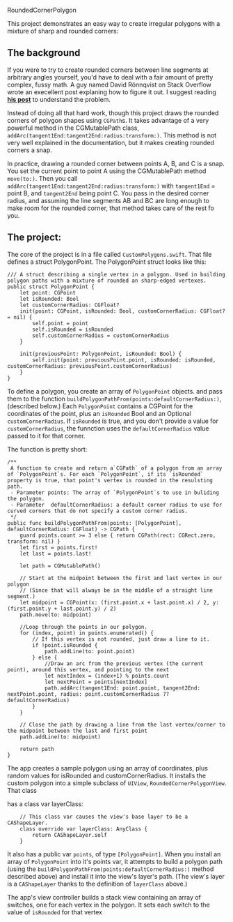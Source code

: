 RoundedCornerPolygon

This project demonstrates an easy way to create irregular polygons with a mixture of sharp and rounded corners:



## The background

If you were to try to create rounded corners between line segments at arbitrary angles yourself, you'd have to deal with a fair amount of pretty complex, fussy math. A guy named David Rönnqvist on Stack Overflow wrote an execellent post explaning how to figure it out. I suggest reading [**his post**](https://stackoverflow.com/questions/20442203/uibezierpath-triangle-with-rounded-edges/20644065#20644065) to understand the problem.


Instead of doing all that hard work, though this project draws the rounded corners of polygon shapes using `CGPath`s. It takes advantage of a very powerful method in the CGMutablePath class, `addArc(tangent1End:tangent2End:radius:transform:)`. This method is not very well explained in the documentation, but it makes creating rounded corners a snap.

In practice, drawing a rounded corner between points A, B, and C is a snap. You set the current point to point A using the CGMutablePath method `move(to:)`. Then you call `addArc(tangent1End:tangent2End:radius:transform:)` with `tangent1End` = point B, and `tangent2End` being point C. You pass in the desired corner radius, and assuming the line segments AB and BC are long enough to make room for the rounded corner, that method takes care of the rest fo you. 

## The project:

The core of the project is in a file called `CustomPolygons.swift`. That file defines a struct PolygonPoint. The PolygonPoint struct looks like this:

```
/// A struct describing a single vertex in a polygon. Used in building polygon paths with a mixture of rounded an sharp-edged vertexes.
public struct PolygonPoint {
    let point: CGPoint
    let isRounded: Bool
    let customCornerRadius: CGFloat?
    init(point: CGPoint, isRounded: Bool, customCornerRadius: CGFloat? = nil) {
        self.point = point
        self.isRounded = isRounded
        self.customCornerRadius = customCornerRadius
    }

    init(previousPoint: PolygonPoint, isRounded: Bool) {
        self.init(point: previousPoint.point, isRounded: isRounded, customCornerRadius: previousPoint.customCornerRadius)
    }
}
```

To define a polygon, you create an array of `PolygonPoint` objects. and pass them to the function `buildPolygonPathFrom(points:defaultCornerRadius:)`, (described below.) Each `PolygonPoint` contains a CGPoint for the coordinates of the point, plus an `isRounded` Bool and an Optional `customCornerRadius`. If  `isRounded` is true, and you don't provide a value for `customCornerRadius`, the funnction uses the `defaultCornerRadius` value passed to it for that corner.

The function is pretty short:

```
/**
 A function to create and return a`CGPath` of a polygon from an array of `PolygonPoint`s. For each `PolygonPoint`, if its `isRounded` property is true, that point's vertex is rounded in the resulsting path.
 - Parameter points: The array of `PolygonPoint`s to use in buliding the polygon.
 - Parameter  defaultCornerRadius: a default corner radius to use for curved corners that do not specify a custom corner radius.
 */
public func buildPolygonPathFrom(points: [PolygonPoint], defaultCornerRadius: CGFloat) -> CGPath {
    guard points.count >= 3 else { return CGPath(rect: CGRect.zero, transform: nil) }
    let first = points.first!
    let last = points.last!

    let path = CGMutablePath()

    // Start at the midpoint between the first and last vertex in our polygon
    // (Since that will always be in the middle of a straight line segment.)
    let midpoint = CGPoint(x: (first.point.x + last.point.x) / 2, y: (first.point.y + last.point.y) / 2)
    path.move(to: midpoint)

    //Loop through the points in our polygon.
    for (index, point) in points.enumerated() {
        // If this vertex is not rounded, just draw a line to it.
        if !point.isRounded {
            path.addLine(to: point.point)
        } else {
            //Draw an arc from the previous vertex (the current point), around this vertex, and pointing to the next
            let nextIndex = (index+1) % points.count
            let nextPoint = points[nextIndex]
            path.addArc(tangent1End: point.point, tangent2End: nextPoint.point, radius: point.customCornerRadius ?? defaultCornerRadius)
        }
    }

    // Close the path by drawing a line from the last vertex/corner to the midpoint between the last and first point
    path.addLine(to: midpoint)

    return path
}
```

The app creates a sample polygon using an array of coordinates, plus random values for isRounded and customCornerRadius. It installs the custom polygon into a simple subclass of `UIView`, `RoundedCornerPolygonView`. That class 

has a class var layerClass:

```
    // This class var causes the view's base layer to be a CAShapeLayer.
    class override var layerClass: AnyClass {
        return CAShapeLayer.self
    }
```

It also has a public var `points`, of type `[PolygonPoint]`. When you install an array of `PolygonPoint` into it's points var, it attempts to build a polygon path (using the  `buildPolygonPathFrom(points:defaultCornerRadius:)` method described above) and install it into the view's layer's path. (The view's layer is a `CAShapeLayer` thanks to the definition of `layerClass` above.)

The app's view controller builds a stack view containing an array of switches, one for each vertex in the polygon. It sets each switch to the value of `isRounded` for that vertex
